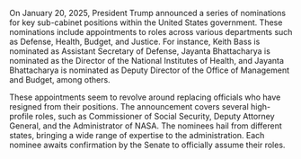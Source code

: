 On January 20, 2025, President Trump announced a series of nominations for key sub-cabinet positions within the United States government. These nominations include appointments to roles across various departments such as Defense, Health, Budget, and Justice. For instance, Keith Bass is nominated as Assistant Secretary of Defense, Jayanta Bhattacharya is nominated as the Director of the National Institutes of Health, and Jayanta Bhattacharya is nominated as Deputy Director of the Office of Management and Budget, among others.

These appointments seem to revolve around replacing officials who have resigned from their positions. The announcement covers several high-profile roles, such as Commissioner of Social Security, Deputy Attorney General, and the Administrator of NASA. The nominees hail from different states, bringing a wide range of expertise to the administration. Each nominee awaits confirmation by the Senate to officially assume their roles.